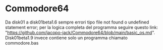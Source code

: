 # Commodore64
Da disk01 a disk01beta1.6 sempre errori tipo file not found o undefined statement error; per la logica completa del programma
seguire questo link: "https://github.com/jacopo-jack/Commodore64/blob/main/basic_os.md".
Disk01beta1.9 invece contiene solo un programma chiamato commodore.bas
